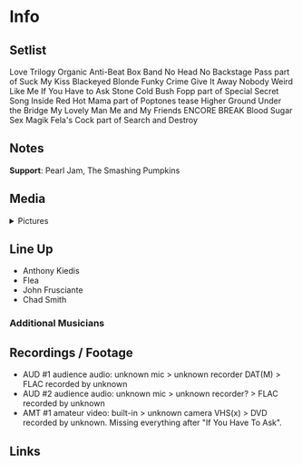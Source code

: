 # Info

## Setlist

Love Trilogy
Organic Anti-Beat Box Band
No Head No Backstage Pass part of
Suck My Kiss
Blackeyed Blonde
Funky Crime
Give It Away
Nobody Weird Like Me
If You Have to Ask
Stone Cold Bush
Fopp part of
Special Secret Song Inside
Red Hot Mama part of
Poptones tease
Higher Ground
Under the Bridge
My Lovely Man
Me and My Friends
ENCORE BREAK
Blood Sugar Sex Magik
Fela's Cock part of
Search and Destroy

## Notes

**Support**: Pearl Jam, The Smashing Pumpkins

## Media 

<details>
  <summary>Pictures</summary>
  <!--<img alt="Setlist" title="Setlist" src="_.jpg" height="200" />
  <img alt="Flyer" title="Flyer" src="_.jpg" height="200" />
  <img alt="Clipper" title="Clipper" src="_.jpg" height="200" />
  <img alt="Ticket" title="Ticket" src="_.jpg" height="200" />
  -->
</details>

## Line Up

* Anthony Kiedis
* Flea
* John Frusciante
* Chad Smith

### Additional Musicians

## Recordings / Footage

* AUD #1 audience audio: unknown mic > unknown recorder DAT(M) > FLAC recorded by unknown
* AUD #2 audience audio: unknown mic > unknown recorder?  > FLAC recorded by unknown  
* AMT #1 amateur video: built-in > unknown camera VHS(x) > DVD recorded by unknown. Missing everything after "If You Have To Ask".

## Links

